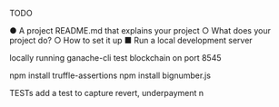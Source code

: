  TODO

●          A project README.md that explains your project
○          What does your project do?
○          How to set it up
■          Run a local development server

locally running ganache-cli test blockchain on port 8545



npm install truffle-assertions
npm install bignumber.js

TESTs add a test to capture revert, underpayment
n

